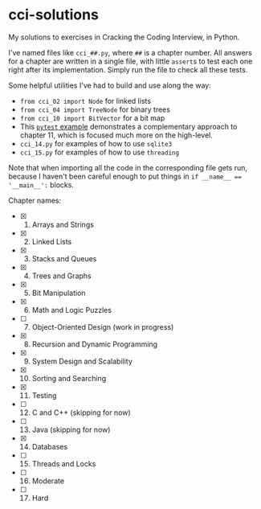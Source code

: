 # cci-solutions
My solutions to exercises in Cracking the Coding Interview, in Python.

I've named files like `cci_##.py`, where `##` is a chapter number. All answers for a chapter are written in a single file, with little `assert`s to test each one right after its implementation. Simply run the file to check all these tests.

Some helpful utilities I've had to build and use along the way:
- `from cci_02 import Node` for linked lists
- `from cci_04 import TreeNode` for binary trees
- `from cci_10 import BitVector` for a bit map
- This [`pytest` example](https://github.com/pavelkomarov/projection-pursuit/blob/master/skpp/tests/test_skpp.py) demonstrates a complementary approach to chapter 11, which is focused much more on the high-level.
- `cci_14.py` for examples of how to use `sqlite3`
- `cci_15.py` for examples of how to use `threading`

Note that when importing all the code in the corresponding file gets run, because I haven't been careful enough to put things in `if __name__ == '__main__':` blocks.

Chapter names:
- [x] 1. Arrays and Strings
- [x] 2. Linked Lists
- [x] 3. Stacks and Queues
- [x] 4. Trees and Graphs
- [x] 5. Bit Manipulation
- [x] 6. Math and Logic Puzzles
- [ ] 7. Object-Oriented Design (work in progress)
- [x] 8. Recursion and Dynamic Programming
- [x] 9. System Design and Scalability
- [x] 10. Sorting and Searching
- [x] 11. Testing
- [ ] 12. C and C++ (skipping for now)
- [ ] 13. Java (skipping for now)
- [x] 14. Databases
- [ ] 15. Threads and Locks
- [ ] 16. Moderate
- [ ] 17. Hard